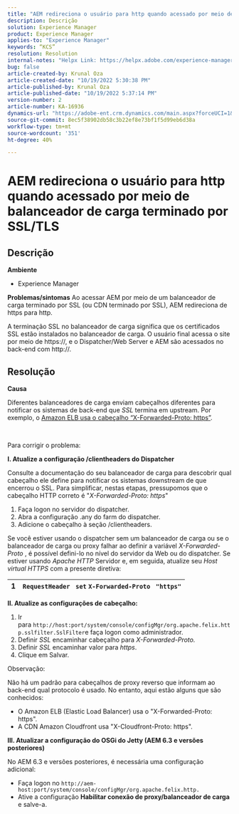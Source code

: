 ```yaml
---
title: "AEM redireciona o usuário para http quando acessado por meio de balanceador de carga terminado SSL/TLS"
description: Descrição
solution: Experience Manager
product: Experience Manager
applies-to: "Experience Manager"
keywords: “KCS”
resolution: Resolution
internal-notes: "Helpx Link: https://helpx.adobe.com/experience-manager/kb/AEM-redirecting-back-to-http-on-accessed-via-SSL-terminated-Load-Balancer.html"
bug: false
article-created-by: Krunal Oza
article-created-date: "10/19/2022 5:30:38 PM"
article-published-by: Krunal Oza
article-published-date: "10/19/2022 5:37:14 PM"
version-number: 2
article-number: KA-16936
dynamics-url: "https://adobe-ent.crm.dynamics.com/main.aspx?forceUCI=1&pagetype=entityrecord&etn=knowledgearticle&id=d23762bb-d34f-ed11-bba2-00224808679b"
source-git-commit: 8ec5f38902db58c3b22ef8e73bf1f5d99eb6d38a
workflow-type: tm+mt
source-wordcount: '351'
ht-degree: 40%

---
```


# AEM redireciona o usuário para http quando acessado por meio de balanceador de carga terminado por SSL/TLS

## Descrição

<b>Ambiente</b>
- Experience Manager



<b>Problemas/sintomas</b>
Ao acessar AEM por meio de um balanceador de carga terminado por SSL (ou CDN terminado por SSL), AEM redireciona de https para http.

A terminação SSL no balanceador de carga significa que os certificados SSL estão instalados no balanceador de carga. O usuário final acessa o site por meio de https://, e o Dispatcher/Web Server e AEM são acessados no back-end com http://.




## Resolução


<b>Causa</b>

Diferentes balanceadores de carga enviam cabeçalhos diferentes para notificar os sistemas de back-end que *SSL* termina em upstream. Por exemplo, o [Amazon ELB usa o cabeçalho “X-Forwarded-Proto: https”](https://docs.aws.amazon.com/pt_br/elasticloadbalancing/latest/classic/x-forwarded-headers.html#x-forwarded-proto).

&#x200B; &#x200B; &#x200B; &#x200B; &#x200B; &#x200B;

Para corrigir o problema:

<b>I. Atualize a configuração /clientheaders do Dispatcher</b>

Consulte a documentação do seu balanceador de carga para descobrir qual cabeçalho ele define para notificar os sistemas downstream de que encerrou o SSL. Para simplificar, nestas etapas, pressupomos que o cabeçalho HTTP correto é &quot;*X-Forwarded-Proto: https*&quot;

1. Faça logon no servidor do dispatcher.
2. Abra a configuração .any do farm do dispatcher.
3. Adicione o cabeçalho à seção /clientheaders.


Se você estiver usando o dispatcher sem um balanceador de carga ou se o balanceador de carga ou proxy falhar ao definir a variável *X-Forwarded-Proto* , é possível defini-lo no nível do servidor da Web ou do dispatcher. Se estiver usando *Apache HTTP* Servidor e, em seguida, atualize seu *Host virtual HTTPS* com a presente diretiva:


| 1 | `RequestHeader ` `set` `X-Forwarded-Proto ` `"https"` |
| --- | --- |


<b>II. Atualize as configurações de cabeçalho:</b>

1. Ir para `http://host:port/system/console/configMgr/org.apache.felix.http.sslfilter.SslFilter`e faça logon como administrador.
2. Definir *SSL* encaminhar cabeçalho para *X-Forwarded-Proto.*
3. Definir *SSL* encaminhar valor para *https*.
4. Clique em Salvar.


Observação:

Não há um padrão para cabeçalhos de proxy reverso que informam ao back-end qual protocolo é usado. No entanto, aqui estão alguns que são conhecidos:

- O Amazon ELB (Elastic Load Balancer) usa o &quot;X-Forwarded-Proto: https&quot;.
- A CDN Amazon Cloudfront usa &quot;X-Cloudfront-Proto: https&quot;.


<b>III. Atualizar a configuração do OSGi do Jetty (AEM 6.3 e versões posteriores)</b>

No AEM 6.3 e versões posteriores, é necessária uma configuração adicional:

- Faça logon no `http://aem-host:port/system/console/configMgr/org.apache.felix.http.`
- Ative a configuração <b>Habilitar conexão de proxy/balanceador de carga</b> e salve-a.

